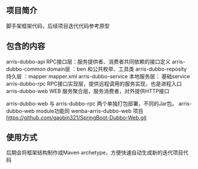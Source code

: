 项目简介
-----
脚手架框架代码，后续项目迭代代码参考原型

包含的内容
-----
arris-dubbo-api RPC接口层：服务提供者、消费者共同依赖的接口定义
arris-dubbo-common domain层 ：ben 和公共枚举、工具类
arris-dubbo-reposity 持久层 ：mapper mapper.xml
arris-dubbo-service 本地服务层： 基础service
arris-dubbo-rpc RPC接口实现层，提供远程调用的服务实现，也是进程入口
arris-dubbo-web WEB 服务聚合层，服务消费者，对外提供HTTP接口

arris-dubbo-web 与 arris-dubbo-rpc 两个单独打包部署，不同的Jar包。
arris-dubbo-web module功能同 wenba-arris-dubbo-web 项目
https://github.com/gaobin321/SpringBoot-Dubbo-Web.git

使用方式
-----

后期会将框架结构制作成Maven archetype，方便快速自动生成新的迭代项目代码
